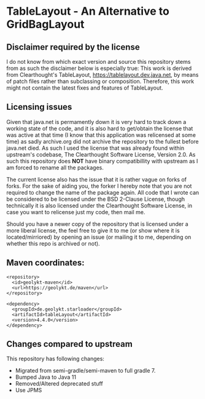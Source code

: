 TableLayout - An Alternative to GridBagLayout
=============================================

## Disclaimer required by the license

I do not know from which exact version and source this repository stems from as such the disclaimer below is especially true:
This work is derived from Clearthought's TableLayout, https://tablelayout.dev.java.net, by means of patch files
rather than subclassing or composition.  Therefore, this work might not contain the latest fixes and features of TableLayout.

##  Licensing issues

Given that java.net is permamently down it is very hard to track down a working state of the code, and it is also hard to
get/obtain the license that was active at that time (I know that this application was relicensed at some time) as sadly
archive.org did not archive the repository to the fullest before java.net died. As such I used the license that was already
found within upstream's codebase, The Clearthought Software License, Version 2.0. As such this repository does <b>NOT</b>
have binary compatibillity with upstream as I am forced to rename all the packages.

The current license also has the issue that it is rather vague on forks of forks. For the sake of aiding you, the forker
I hereby note that you are not required to change the name of the package again. All code that I wrote can be considered
to be licensed under the BSD 2-Clause License, though technically it is also licensed under the Clearthought Software License,
in case you want to relicense just my code, then mail me.

Should you have a newer copy of the repository that is licensed under a more liberal license,
the feel free to give it to me (or show where it is located/mirriored) by opening an issue (or mailing it to me, depending
on whether this repo is archived or not).

## Maven coordinates:


    <repository>
      <id>geolykt-maven</id>
      <url>https://geolykt.de/maven</url>
    </repository>

    <dependency>
      <groupId>de.geolykt.starloader</groupId>
      <artifactId>tableLayout</artifactId>
      <version>4.4.0</version>
    </dependency>

## Changes compared to upstream

This repository has following changes:
 * Migrated from semi-gradle/semi-maven to full gradle 7.
 * Bumped Java to Java 11
 * Removed/Altered deprecated stuff
 * Use JPMS

